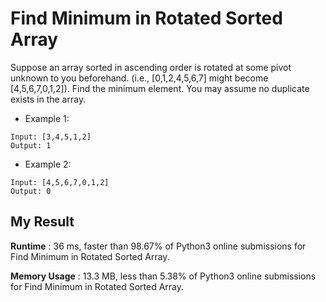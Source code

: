 # Find Minimum in Rotated Sorted Array

Suppose an array sorted in ascending order is rotated at some pivot unknown to you beforehand.
(i.e.,  [0,1,2,4,5,6,7] might become  [4,5,6,7,0,1,2]).
Find the minimum element.
You may assume no duplicate exists in the array.

- Example 1:

```
Input: [3,4,5,1,2] 
Output: 1
```

- Example 2:

```
Input: [4,5,6,7,0,1,2]
Output: 0
```

## My Result

**Runtime** : 36 ms, faster than 98.67% of Python3 online submissions for Find Minimum in Rotated Sorted Array.

**Memory Usage** : 13.3 MB, less than 5.38% of Python3 online submissions for Find Minimum in Rotated Sorted Array.

